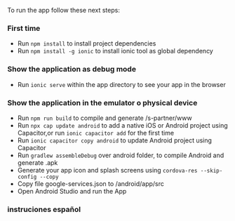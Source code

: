 To run the app follow these next steps:

### First time

- Run `npm install` to install project dependencies 
- Run `npm install -g ionic` to install ionic tool as global dependency

### Show the application as debug mode 
- Run `ionic serve` within the app directory to see your app in the browser

### Show the application in the emulator o physical device 

- Run `npm run build` to compile and generate /s-partner/www
- Run `npx cap update android` to add a native iOS or Android project using Capacitor,or run `ionic capacitor add` for the first time
- Run `ionic capacitor copy android` to update Android project using Capacitor
- Run `gradlew assembleDebug` over android folder, to compile Android and generate .apk
- Generate your app icon and splash screens using `cordova-res --skip-config --copy`
- Copy file google-services.json to /android/app/src
- Open Android Studio and run the App

### instruciones español



